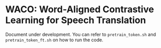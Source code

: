 # WACO: Word-Aligned Contrastive Learning for Speech Translation


Document under development. You can refer to `pretrain_token.sh` and `pretrain_token_ft.sh` on how to run the code.